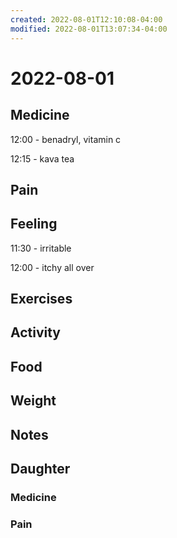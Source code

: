 ```yaml
---
created: 2022-08-01T12:10:08-04:00
modified: 2022-08-01T13:07:34-04:00
---
```


# 2022-08-01

## Medicine

12:00 - benadryl, vitamin c 

12:15 - kava tea


## Pain


## Feeling

11:30 - irritable

12:00 - itchy all over


## Exercises


## Activity


## Food


## Weight


## Notes


## Daughter


### Medicine


### Pain
